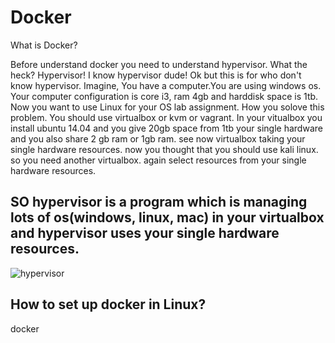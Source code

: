 # Docker
What is Docker?

<p>Before understand docker you need to understand hypervisor. What the heck? Hypervisor! I know hypervisor dude! Ok but this is for who don't know hypervisor. Imagine, You have a computer.You are using windows os. Your computer configuration is core i3, ram 4gb and harddisk space is 1tb. Now you want to use Linux for your OS lab assignment. How you solove this problem. You should use virtualbox or kvm or vagrant. In your vitualbox you install ubuntu 14.04 and you give 20gb space from 1tb your single hardware and you also share 2 gb ram or 1gb ram. see now virtualbox taking your single hardware resources. now you thought that you should use kali linux. so you need another virtualbox. again select resources from your single hardware resources.   </p>

## SO hypervisor is a program which is managing lots of os(windows, linux, mac) in your virtualbox and hypervisor uses your single hardware resources. 

![hypervisor](https://user-images.githubusercontent.com/33630256/55679144-f0cbde80-5927-11e9-92b3-39480d54a949.png)



## How to set up docker in Linux?
<p>docker </p>
